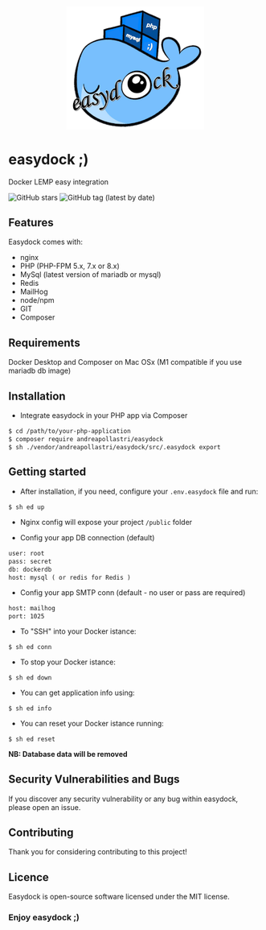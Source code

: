 <p align="center">
<img width="275" alt="easydock" src="https://github.com/andreapollastri/easydock/blob/master/ed.png?raw=true">
</p>

# easydock ;)

Docker LEMP easy integration

![GitHub stars](https://img.shields.io/github/stars/andreapollastri/easydock?style=social)
![GitHub tag (latest by date)](https://img.shields.io/github/v/tag/andreapollastri/easydock?label=version)

## Features

Easydock comes with:

- nginx
- PHP (PHP-FPM 5.x, 7.x or 8.x)
- MySql (latest version of mariadb or mysql)
- Redis
- MailHog
- node/npm
- GIT
- Composer

## Requirements

Docker Desktop and Composer on Mac OSx (M1 compatible if you use mariadb db image)
 

## Installation

- Integrate easydock in your PHP app via Composer

```
$ cd /path/to/your-php-application
$ composer require andreapollastri/easydock
$ sh ./vendor/andreapollastri/easydock/src/.easydock export
```

## Getting started

- After installation, if you need, configure your `.env.easydock` file and run:
```
$ sh ed up
```

- Nginx config will expose your project `/public` folder

- Config your app DB connection (default)
```
user: root
pass: secret
db: dockerdb
host: mysql ( or redis for Redis )
```

- Config your app SMTP conn (default - no user or pass are required)
```
host: mailhog
port: 1025
```

- To "SSH" into your Docker istance:
```
$ sh ed conn
```

- To stop your Docker istance:
```
$ sh ed down
```

- You can get application info using:
```
$ sh ed info
```

- You can reset your Docker istance running:
```
$ sh ed reset
```
**NB: Database data will be removed**
 
  

## Security Vulnerabilities and Bugs

If you discover any security vulnerability or any bug within easydock, please open an issue.

## Contributing

Thank you for considering contributing to this project!

## Licence

Easydock is open-source software licensed under the MIT license.

 
### Enjoy easydock ;)

